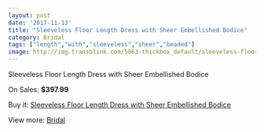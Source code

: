 ```yaml
---
layout: post
date: '2017-11-13'
title: "Sleeveless Floor Length Dress with Sheer Embellished Bodice"
category: Bridal
tags: ["length","with","sleeveless","sheer","beaded"]
image: http://img.transblink.com/5063-thickbox_default/sleeveless-floor-length-dress-with-sheer-embellished-bodice.jpg
---
```

Sleeveless Floor Length Dress with Sheer Embellished Bodice

On Sales: **$397.99**
<a href="https://www.transblink.com/en/bridal/1590-sleeveless-floor-length-dress-with-sheer-embellished-bodice.html"><amp-img layout="responsive" width="600" height="600" src="//img.transblink.com/5063-thickbox_default/sleeveless-floor-length-dress-with-sheer-embellished-bodice.jpg" alt="Sleeveless Floor Length Dress with Sheer Embellished Bodice 0" /></a>
<a href="https://www.transblink.com/en/bridal/1590-sleeveless-floor-length-dress-with-sheer-embellished-bodice.html"><amp-img layout="responsive" width="600" height="600" src="//img.transblink.com/5064-thickbox_default/sleeveless-floor-length-dress-with-sheer-embellished-bodice.jpg" alt="Sleeveless Floor Length Dress with Sheer Embellished Bodice 1" /></a>

Buy it: [Sleeveless Floor Length Dress with Sheer Embellished Bodice](https://www.transblink.com/en/bridal/1590-sleeveless-floor-length-dress-with-sheer-embellished-bodice.html "Sleeveless Floor Length Dress with Sheer Embellished Bodice")

View more: [Bridal](https://www.transblink.com/en/3-bridal "Bridal")